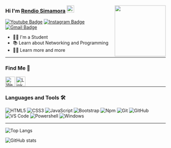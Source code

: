 <h1 align="center" style="display:none;"></h1>


### Hi I'm [Rendio Simamora](https://www.rndio.my.id) <img src="https://raw.githubusercontent.com/aemmadi/aemmadi/master/wave.gif" width="23px"><img align="right" height="160px" width="auto" src="https://im5.ezgif.com/tmp/ezgif-5-1df460fed746.gif" />
[![Youtube Badge](https://img.shields.io/badge/-YouTube-darkred?style=flat-square&logo=youtube&logoColor=white&link=https://s.id/rndyt)](https://s.id/rndyt)
[![Instagram Badge](https://img.shields.io/badge/-Instagram-purple?style=flat-square&logo=instagram&logoColor=white&link=https://s.id/rndig)](https:/s.id/rndig)
[![Gmail Badge](https://img.shields.io/badge/-Email-c14438?style=flat-square&logo=gmail&logoColor=white&link=mailto:mail@rndio.my.id-c14438)](mailto:mail@rndio.my.id)

- 👨‍💻 I'm a Student
- 📚 Learn about Networking and Programming
- 💪🏼 Learn more and more

---

### Find Me 📝

[<img align="left" alt="Website" height="30px" src="https://www.flaticon.com/svg/static/icons/svg/2996/2996826.svg" />][website][<img align="left" alt="LinkedIn" height="30px" src="https://image.flaticon.com/icons/png/512/174/174857.png"/>][linkedin]

<br />

---
### Languages and Tools 🛠 


![HTML5](https://img.shields.io/badge/-HTML5-%23E44D27?style=flat-square&logo=html5&logoColor=ffffff)
![CSS3](https://img.shields.io/badge/-CSS3-%231572B6?style=flat-square&logo=css3)
![JavaScript](https://img.shields.io/badge/-JavaScript-%23F7DF1C?style=flat-square&logo=javascript&logoColor=000000&labelColor=%23F7DF1C&color=%23FFCE5A)
![Bootstrap](https://img.shields.io/badge/-Bootstrap-563D7C?style=flat-square&logo=Bootstrap)
![Npm](https://img.shields.io/badge/-npm-CB3837?style=flat-square&logo=npm)
![Git](https://img.shields.io/badge/-Git-%23F05032?style=flat-square&logo=git&logoColor=%23ffffff)
![GitHub](https://img.shields.io/badge/-GitHub-181717?style=flat-square&logo=github)
![VS Code](http://img.shields.io/badge/-VS%20Code-007ACC?style=flat-square&logo=visual-studio-code&logoColor=ffffff)
![Powershell](http://img.shields.io/badge/-Powershell-5391FE?style=flat-square&logo=powershell&logoColor=ffffff)
![Windows](http://img.shields.io/badge/-Windows-0078D6?style=flat-square&logo=windows&logoColor=ffffff)

---


![Top Langs](https://github-readme-stats.vercel.app/api/top-langs/?username=rndio&theme=gotham&layout=compact)

![GitHub stats](https://github-readme-stats.vercel.app/api?username=rndio&show_icons=true&theme=gotham)


[blog]: https://www.rndio.my.id
[website]: https://me.rndio.my.id
[linkedin]: https://www.linkedin.com/in/rendio-simamora-b24908199/
[twitter]: https://
